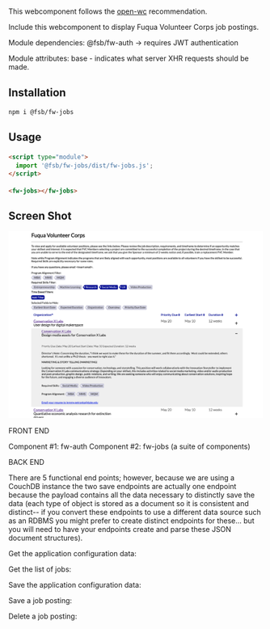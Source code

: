 # <fw-jobs>

This webcomponent follows the [open-wc](https://github.com/open-wc/open-wc) recommendation.

Include this webcomponent to display Fuqua Volunteer Corps job postings.

Module dependencies:
 @fsb/fw-auth -> requires JWT authentication

Module attributes:
 base - indicates what server XHR requests should be made.

## Installation
```bash
npm i @fsb/fw-jobs
```

## Usage
```html
<script type="module">
  import '@fsb/fw-jobs/dist/fw-jobs.js';
</script>

<fw-jobs></fw-jobs>
```

## Screen Shot
![Screen Shot of Application](./screen_shot.png?inline=true)



FRONT END

Component #1:  fw-auth
Component #2:  fw-jobs (a suite of components)

BACK END

There are 5 functional end points; however, because we are using a CouchDB
instance the two save endpoints are actually one endpoint because the payload
contains all the data necessary to distinctly save the data (each type of object 
is stored as a document so it is consistent and distinct-- if you convert these
endpoints to use a different data source such as an RDBMS you might prefer to 
create distinct endpoints for these... but you will need to have your endpoints
create and parse these JSON document structures).

Get the application configuration data:

Get the list of jobs:

Save the application configuration data:

Save a job posting:

Delete a job posting:





